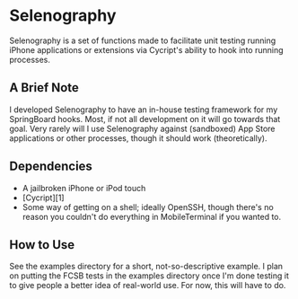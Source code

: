 # Selenography
Selenography is a set of functions made to facilitate unit testing running iPhone applications or extensions via Cycript's ability to hook into running processes.

## A Brief Note
I developed Selenography to have an in-house testing framework for my SpringBoard hooks. Most, if not all development on it will go towards that goal. Very rarely will I use Selenography against (sandboxed) App Store applications or other processes, though it should work (theoretically).

## Dependencies
* A jailbroken iPhone or iPod touch
* [Cycript][1]
* Some way of getting on a shell; ideally OpenSSH, though there's no reason you couldn't do everything in MobileTerminal if you wanted to.

## How to Use
See the examples directory for a short, not-so-descriptive example. I plan on putting the FCSB tests in the examples directory once I'm done testing it to give people a better idea of real-world use. For now, this will have to do.
